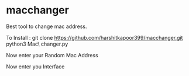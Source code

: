 # macchanger
Best tool to change mac address.

To Install :
git clone https://github.com/harshitkapoor399/macchanger.git
python3 Mac\ changer.py

Now enter your Random Mac Address

Now enter you Interface
